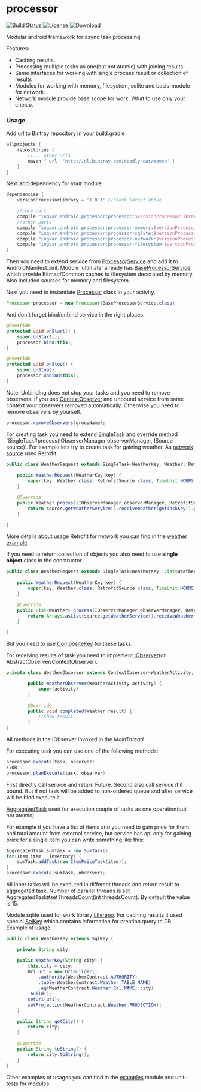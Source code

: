 # processor

[![Build Status](https://travis-ci.org/deadly-cat/processor.svg?branch=master)](https://travis-ci.org/deadly-cat/processor)
[![License](https://raw.githubusercontent.com/novoda/novoda/master/assets/btn_apache_lisence.png)](LICENSE.txt)
[![Download](https://api.bintray.com/packages/deadly-cat/maven/processor/images/download.svg) ](https://bintray.com/deadly-cat/maven/processor/_latestVersion)

Modular android framework for async task processing.

Features:
* Caching results.
* Processing multiple tasks as one(but not atomic) with joining results.
* Same interfaces for working with single process result or collection of results
* Modules for working with memory, filesystem, sqlite and basis-module for network.
* Network module provide base scope for work. What to use only your choice.


### Usage

Add url to Bintray repository in your build.gradle
```groovy
allprojects {
    repositories {
        //... other urls
        maven { url  'http://dl.bintray.com/deadly-cat/maven' }
    }
}
```

Next add dependency for your module
```groovy
dependencies {
    versionProcessorLibrary = '1.0.1' //check latest above

    //core part
    compile "ingvar.android.processor:processor:$versionProcessorLibrary"
    //other parts
    compile "ingvar.android.processor:processor-memory:$versionProcessorLibrary"
    compile "ingvar.android.processor:processor-sqlite:$versionProcessorLibrary"
    compile "ingvar.android.processor:processor-network:$versionProcessorLibrary"
    compile "ingvar.android.processor:processor-filesystem:$versionProcessorLibrary"
}
```

Then you need to extend service from [ProcessorService](https://github.com/deadly-cat/processor/blob/master/processor/src/main/java/ingvar/android/processor/service/ProcessorService.java) and add it to AndroidManifest.xml.
Module 'ultimate' already has [BaseProcessorService](https://github.com/deadly-cat/processor/blob/master/processor-ultimate/src/main/java/ingvar/android/processor/ultimate/service/BaseProcessorService.java) which provide Bitmap/Common caches to filesystem decorated by memory. Also included sources for memory and filesystem.

Next you need to instantiate [Processor](https://github.com/deadly-cat/processor/blob/master/processor/src/main/java/ingvar/android/processor/service/Processor.java) class in your activity.
```java
Processor processor = new Processor(BaseProcessorService.class);
```

And don't forget bind/unbind service in the right places.
```java
@Override
protected void onStart() {
    super.onStart();
    processor.bind(this);
}

@Override
protected void onStop() {
    super.onStop();
    processor.unbind(this);
}
```
Note: Unbinding does not stop your tasks and you need to remove observers. If you use [ContextObserver](https://github.com/deadly-cat/processor/blob/master/processor/src/main/java/ingvar/android/processor/observation/ContextObserver.java) and unbound service from same context your observers removed automatically. Otherwise you need to remove observers by yourself.
```java
processor.removeObservers(groupName);
```

For creating task you need to extend [SingleTask](https://github.com/deadly-cat/processor/blob/master/processor/src/main/java/ingvar/android/processor/task/SingleTask.java) and override method 'SingleTask#process(IObserverManager observerManager, ISource source)'.
For example lets try to create task for gaining weather. As [network source](https://github.com/deadly-cat/processor/blob/master/examples/src/main/java/ingvar/android/processor/examples/weather/network/RetrofitSource.java) used Retrofit.
```java
public class WeatherRequest extends SingleTask<WeatherKey, Weather, RetrofitSource> {
	
	public WeatherRequest(WeatherKey key) {
        super(key, Weather.class, RetrofitSource.class, TimeUnit.HOURS.toMillis(1));
    }

    @Override
    public Weather process(IObserverManager observerManager, RetrofitSource source) {
        return source.getWeatherService().receiveWeather(getTaskKey().getCity());
    }

}
```
More details about usage Retrofit for network you can find in the [weather example](https://github.com/deadly-cat/processor/tree/master/examples/src/main/java/ingvar/android/processor/examples/weather).

If you need to return collection of objects you also need to use **single object** class in the constructor.
```java
public class WeatherRequest extends SingleTask<WeatherKey, List<Weather>, RetrofitSource> {
	
	public WeatherRequest(WeatherKey key) {
        super(key, Weather.class, RetrofitSource.class, TimeUnit.HOURS.toMillis(1));
    }

    @Override
    public List<Weather> process(IObserverManager observerManager, RetrofitSource source) {
        return Arrays.asList(source.getWeatherService().receiveWeather(getTaskKey().getCity()));
    }

}
```
But you need to use [CompositeKey](https://github.com/deadly-cat/processor/blob/master/processor/src/main/java/ingvar/android/processor/persistence/CompositeKey.java) for these tasks.

For receiving results of task you need to implement [IObserver](https://github.com/deadly-cat/processor/blob/master/processor/src/main/java/ingvar/android/processor/observation/IObserver.java)(or AbstractObserver/ContextObserver).
```java
private class WeatherObserver extends ContextObserver<WeatherActivity, Weather> {

        public WeatherObserver(WeatherActivity activity) {
            super(activity);
        }

        @Override
        public void completed(Weather result) {
        	//show result.
        }
}
```
All methods in the IObserver invoked in the *MainThread*.

For executing task you can use one of the following methods:
```java
processor.execute(task, observer)
\\OR
processor.planExecute(task, observer)
```
First directly call service and return Future.
Second also call service if it bound. But if not task will be added to non-ordered queue and after service will be bind execute it.

[AggregatedTask](https://github.com/deadly-cat/processor/blob/master/processor/src/main/java/ingvar/android/processor/task/AggregatedTask.java) used for execution couple of tasks as one operation(but not atomic).

For example if you have a list of items and you need to gain price for them and total amount from external service, but service has api only for gaining price for a single item you can write something like this:
```java
AggregatedTask sumTask = new SumTask();
for(Item item : inventory) {
	sumTask.addTask(new ItemPriceTask(item));
}
processor.execute(sumTask, observer);
```
All inner tasks will be executed in different threads and return result to aggregated task. Number of parallel threads is set AggregatedTask#setThreadsCount(int threadsCount). By default the value is 15.


Module sqlite used for work library [Literepo](https://github.com/deadly-cat/literepo).
For caching results it used special [SqlKey](https://github.com/deadly-cat/processor/blob/master/processor-sqlite/src/main/java/ingvar/android/processor/sqlite/persistence/SqlKey.java) which contains information for creation query to DB.
Example of usage:
```java
public class WeatherKey extends SqlKey {

    private String city;

    public WeatherKey(String city) {
        this.city = city;
        Uri uri = new UriBuilder()
            .authority(WeatherContract.AUTHORITY)
            .table(WeatherContract.Weather.TABLE_NAME)
            .eq(WeatherContract.Weather.Col.NAME, city)
        .build();
        setUri(uri);
        setProjection(WeatherContract.Weather.PROJECTION);
    }

    public String getCity() {
        return city;
    }

    @Override
    public String toString() {
        return city.toString();
    }
}
```

Other examples of usages you can find in the [examples](https://github.com/deadly-cat/processor/tree/master/examples/src/main/java/ingvar/android/processor/examples) module and unit-tests for modules.
